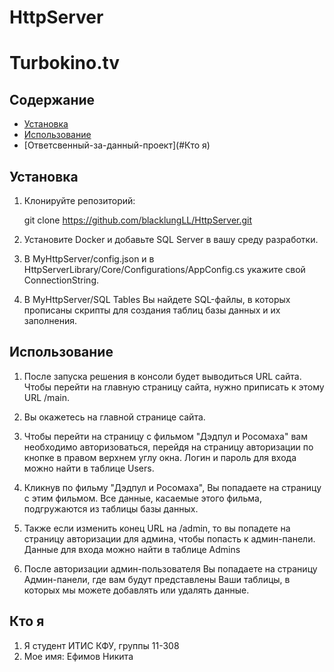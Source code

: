 # HttpServer
# Turbokino.tv 
 
## Содержание 
- [Установка](#установка) 
- [Использование](#использование) 
- [Ответсвенный-за-данный-проект](#Кто я) 
 
 
## Установка 
1. Клонируйте репозиторий: 
 
   git clone https://github.com/blacklungLL/HttpServer.git 
 
2. Установите Docker и добавьте SQL Server в вашу среду разработки. 
 
3. В MyHttpServer/config.json и в HttpServerLibrary/Core/Configurations/AppConfig.cs укажите свой ConnectionString. 
 
4. В MyHttpServer/SQL Tables Вы найдете SQL-файлы, в которых прописаны скрипты для создания таблиц базы данных и их заполнения. 
 
## Использование 
 
1. После запуска решения в консоли будет выводиться URL сайта. Чтобы перейти на главную страницу сайта, нужно приписать к этому URL /main. 
 
2. Вы окажетесь на главной странице сайта. 
 
3. Чтобы перейти на страницу с фильмом "Дэдпул и Росомаха" вам необходимо авторизоваться, перейдя на страницу авторизации по кнопке в правом верхнем углу окна. Логин и пароль для входа можно найти в таблице Users. 
 
4. Кликнув по фильму "Дэдпул и Росомаха", Вы попадаете на страницу с этим фильмом. Все данные, касаемые этого фильма, подгружаются из таблицы базы данных. 
 
5. Также если изменить конец URL на /admin, то вы попадете на страницу авторизации для админа, чтобы попасть к админ-панели. Данные для входа можно найти в таблице Admins 
 
6. После авторизации админ-пользователя Вы попадаете на страницу Админ-панели, где вам будут представлены Ваши таблицы, в которых мы можете добавлять или удалять данные. 
 
## Кто я 
1. Я студент ИТИС КФУ, группы 11-308 
2. Мое имя: Ефимов Никита

